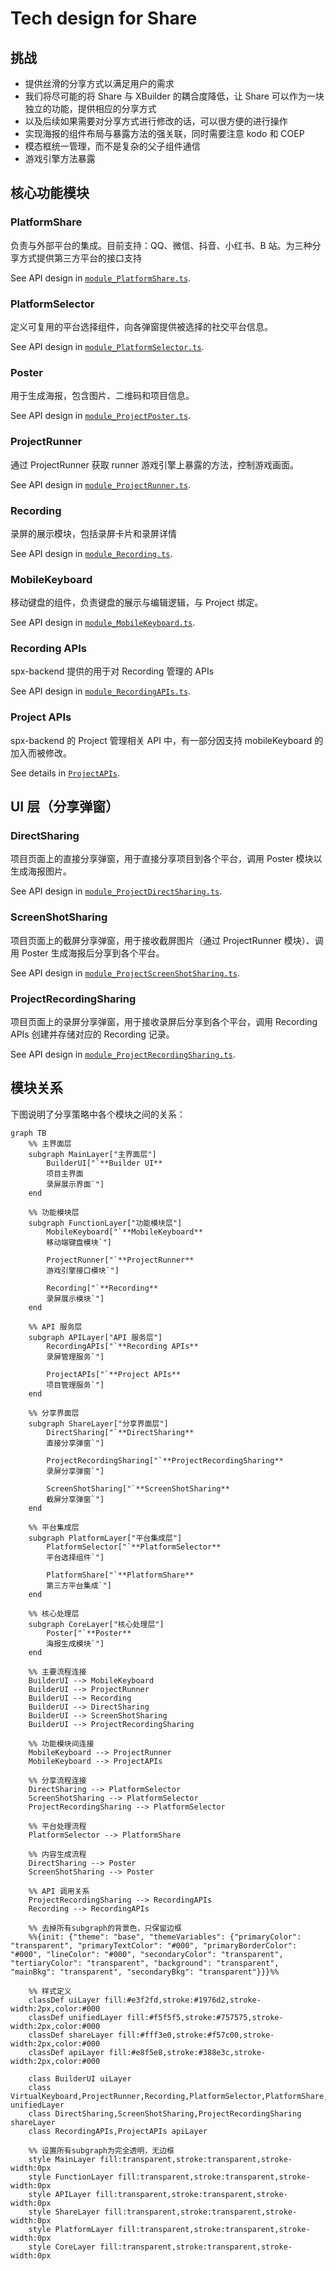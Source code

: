 # Tech design for Share

## 挑战

- 提供丝滑的分享方式以满足用户的需求
- 我们将尽可能的将 Share 与 XBuilder 的耦合度降低，让 Share 可以作为一块独立的功能，提供相应的分享方式
- 以及后续如果需要对分享方式进行修改的话，可以很方便的进行操作
- 实现海报的组件布局与暴露方法的强关联，同时需要注意 kodo 和 COEP
- 模态框统一管理，而不是复杂的父子组件通信
- 游戏引擎方法暴露

## 核心功能模块

### PlatformShare

负责与外部平台的集成。目前支持：QQ、微信、抖音、小红书、B 站。为三种分享方式提供第三方平台的接口支持

See API design in [`module_PlatformShare.ts`](./module_PlatformShare.ts).

### PlatformSelector

定义可复用的平台选择组件，向各弹窗提供被选择的社交平台信息。

See API design in [`module_PlatformSelector.ts`](./module_PlatformSelector.ts).

### Poster

用于生成海报，包含图片、二维码和项目信息。

See API design in [`module_ProjectPoster.ts`](./module_ProjectPoster.ts).

### ProjectRunner

通过 ProjectRunner 获取 runner 游戏引擎上暴露的方法，控制游戏画面。

See API design in [`module_ProjectRunner.ts`](./module_ProjectRunner.ts).

### Recording

录屏的展示模块，包括录屏卡片和录屏详情

See API design in [`module_Recording.ts`](./module_Recording.ts).

### MobileKeyboard

移动键盘的组件，负责键盘的展示与编辑逻辑，与 Project 绑定。

See API design in [`module_MobileKeyboard.ts`](./module_MobileKeyboard.ts).

### Recording APIs

spx-backend 提供的用于对 Recording 管理的 APIs

See API design in [`module_RecordingAPIs.ts`](./module_RecordingAPIs.ts).

### Project APIs

spx-backend 的 Project 管理相关 API 中，有一部分因支持 mobileKeyboard 的加入而被修改。

See details in [`ProjectAPIs`](./module_ProjectAPIs.ts).

## UI 层（分享弹窗）

### DirectSharing

项目页面上的直接分享弹窗，用于直接分享项目到各个平台，调用 Poster 模块以生成海报图片。

See API design in [`module_ProjectDirectSharing.ts`](./module_ProjectDirectSharing.ts).

### ScreenShotSharing

项目页面上的截屏分享弹窗，用于接收截屏图片（通过 ProjectRunner 模块）、调用 Poster 生成海报后分享到各个平台。

See API design in [`module_ProjectScreenShotSharing.ts`](./module_ProjectScreenShotSharing.ts).

### ProjectRecordingSharing

项目页面上的录屏分享弹窗，用于接收录屏后分享到各个平台，调用 Recording APIs 创建并存储对应的 Recording 记录。

See API design in [`module_ProjectRecordingSharing.ts`](./module_ProjectRecordingSharing.ts).

## 模块关系

下图说明了分享策略中各个模块之间的关系：

```mermaid
graph TB
    %% 主界面层
    subgraph MainLayer["主界面层"]
        BuilderUI["`**Builder UI**
        项目主界面
        录屏展示界面`"]
    end

    %% 功能模块层
    subgraph FunctionLayer["功能模块层"]
        MobileKeyboard["`**MobileKeyboard**
        移动端键盘模块`"]

        ProjectRunner["`**ProjectRunner**
        游戏引擎接口模块`"]

        Recording["`**Recording**
        录屏展示模块`"]
    end

    %% API 服务层
    subgraph APILayer["API 服务层"]
        RecordingAPIs["`**Recording APIs**
        录屏管理服务`"]

        ProjectAPIs["`**Project APIs**
        项目管理服务`"]
    end

    %% 分享界面层
    subgraph ShareLayer["分享界面层"]
        DirectSharing["`**DirectSharing**
        直接分享弹窗`"]

        ProjectRecordingSharing["`**ProjectRecordingSharing**
        录屏分享弹窗`"]

        ScreenShotSharing["`**ScreenShotSharing**
        截屏分享弹窗`"]
    end

    %% 平台集成层
    subgraph PlatformLayer["平台集成层"]
        PlatformSelector["`**PlatformSelector**
        平台选择组件`"]

        PlatformShare["`**PlatformShare**
        第三方平台集成`"]
    end

    %% 核心处理层
    subgraph CoreLayer["核心处理层"]
        Poster["`**Poster**
        海报生成模块`"]
    end

    %% 主要流程连接
    BuilderUI --> MobileKeyboard
    BuilderUI --> ProjectRunner
    BuilderUI --> Recording
    BuilderUI --> DirectSharing
    BuilderUI --> ScreenShotSharing
    BuilderUI --> ProjectRecordingSharing

    %% 功能模块间连接
    MobileKeyboard --> ProjectRunner
    MobileKeyboard --> ProjectAPIs

    %% 分享流程连接
    DirectSharing --> PlatformSelector
    ScreenShotSharing --> PlatformSelector
    ProjectRecordingSharing --> PlatformSelector

    %% 平台处理流程
    PlatformSelector --> PlatformShare

    %% 内容生成流程
    DirectSharing --> Poster
    ScreenShotSharing --> Poster

    %% API 调用关系
    ProjectRecordingSharing --> RecordingAPIs
    Recording --> RecordingAPIs

    %% 去掉所有subgraph的背景色，只保留边框
    %%{init: {"theme": "base", "themeVariables": {"primaryColor": "transparent", "primaryTextColor": "#000", "primaryBorderColor": "#000", "lineColor": "#000", "secondaryColor": "transparent", "tertiaryColor": "transparent", "background": "transparent", "mainBkg": "transparent", "secondaryBkg": "transparent"}}}%%

    %% 样式定义
    classDef uiLayer fill:#e3f2fd,stroke:#1976d2,stroke-width:2px,color:#000
    classDef unifiedLayer fill:#f5f5f5,stroke:#757575,stroke-width:2px,color:#000
    classDef shareLayer fill:#fff3e0,stroke:#f57c00,stroke-width:2px,color:#000
    classDef apiLayer fill:#e8f5e8,stroke:#388e3c,stroke-width:2px,color:#000

    class BuilderUI uiLayer
    class VirtualKeyboard,ProjectRunner,Recording,PlatformSelector,PlatformShare,Poster unifiedLayer
    class DirectSharing,ScreenShotSharing,ProjectRecordingSharing shareLayer
    class RecordingAPIs,ProjectAPIs apiLayer

    %% 设置所有subgraph为完全透明，无边框
    style MainLayer fill:transparent,stroke:transparent,stroke-width:0px
    style FunctionLayer fill:transparent,stroke:transparent,stroke-width:0px
    style APILayer fill:transparent,stroke:transparent,stroke-width:0px
    style ShareLayer fill:transparent,stroke:transparent,stroke-width:0px
    style PlatformLayer fill:transparent,stroke:transparent,stroke-width:0px
    style CoreLayer fill:transparent,stroke:transparent,stroke-width:0px
```
